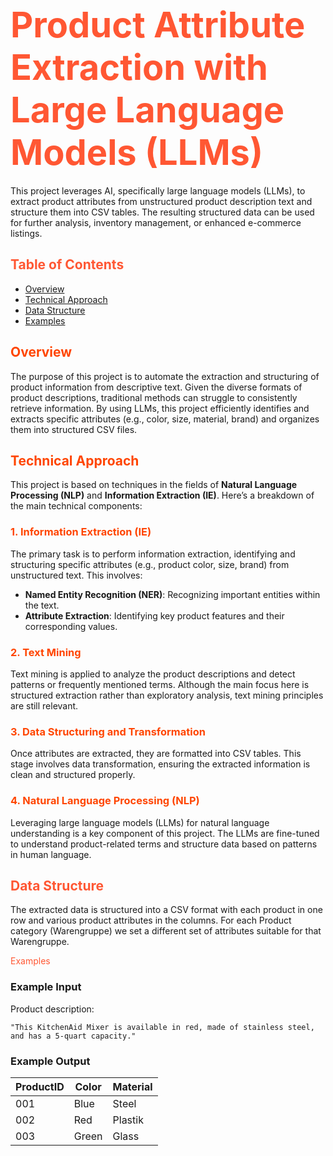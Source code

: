 # <span style="color: #FF5733; font-size: 2em;"> Product Attribute Extraction with Large Language Models (LLMs)</span>

This project leverages AI, specifically large language models (LLMs), to extract product attributes from unstructured product description text and structure them into CSV tables. The resulting structured data can be used for further analysis, inventory management, or enhanced e-commerce listings.

## <span style="color: #FF5733;">Table of Contents</span>
- [Overview](#overview)
- [Technical Approach](#technical-approach)
- [Data Structure](#data-structure)
- [Examples](#examples)


## <span style="color: #FF4500;">Overview</span>
The purpose of this project is to automate the extraction and structuring of product information from descriptive text. Given the diverse formats of product descriptions, traditional methods can struggle to consistently retrieve information. By using LLMs, this project efficiently identifies and extracts specific attributes (e.g., color, size, material, brand) and organizes them into structured CSV files.

## <span style="color: #FF4500;">Technical Approach</span>

This project is based on techniques in the fields of **Natural Language Processing (NLP)** and **Information Extraction (IE)**. Here’s a breakdown of the main technical components:

### <span style="color: #FF4500;">1. Information Extraction (IE)</span>
   The primary task is to perform information extraction, identifying and structuring specific attributes (e.g., product color, size, brand) from unstructured text. This involves:
   - **Named Entity Recognition (NER)**: Recognizing important entities within the text.
   - **Attribute Extraction**: Identifying key product features and their corresponding values.

### <span style="color: #FF4500;">2. Text Mining</span>
   Text mining is applied to analyze the product descriptions and detect patterns or frequently mentioned terms. Although the main focus here is structured extraction rather than exploratory analysis, text mining principles are still relevant.

### <span style="color: #FF4500;">3. Data Structuring and Transformation</span>
   Once attributes are extracted, they are formatted into CSV tables. This stage involves data transformation, ensuring the extracted information is clean and structured properly.

### <span style="color: #FF4500;">4. Natural Language Processing (NLP)</span>
   Leveraging large language models (LLMs) for natural language understanding is a key component of this project. The LLMs are fine-tuned to understand product-related terms and structure data based on patterns in human language.

## <span style="color: #FF5733;">Data Structure</span>
The extracted data is structured into a CSV format with each product in one row and various product attributes in the columns. For each Product category (Warengruppe) we set a different set of attributes suitable for that Warengruppe.


<span style="color: #FF5733;">Examples</span>

### Example Input
Product description:

`"This KitchenAid Mixer is available in red, made of stainless steel, and has a 5-quart capacity."`


### Example Output
| ProductID | Color        | Material        |
|-----------|--------------|-----------------|
| 001       | Blue         | Steel           |
| 002       | Red          | Plastik         |
| 003       | Green        | Glass           |

